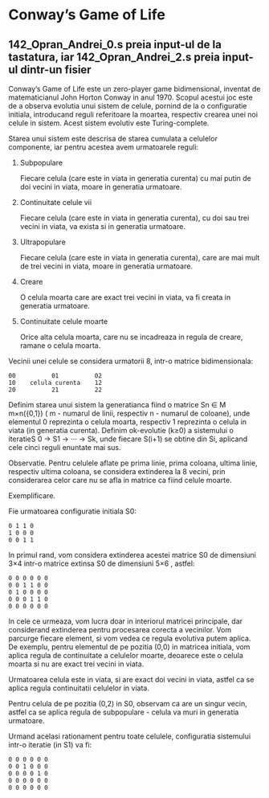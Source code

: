 # Conway’s Game of Life

## 142_Opran_Andrei_0.s preia input-ul de la tastatura, iar 142_Opran_Andrei_2.s preia input-ul dintr-un fisier




Conway’s Game of Life este un zero-player game bidimensional, inventat de matematicianul John
Horton Conway in anul 1970. Scopul acestui joc este de a observa evolutia unui sistem de celule,
pornind de la o configuratie initiala, introducand reguli referitoare la moartea, respectiv crearea unei
noi celule in sistem. Acest sistem evolutiv este Turing-complete.

Starea unui sistem este descrisa de starea cumulata a celulelor componente, iar pentru acestea
avem urmatoarele reguli:

1. Subpopulare
   
   Fiecare celula (care este in viata in generatia curenta) cu mai putin de doi vecini in viata, moare in generatia urmatoare.

2. Continuitate celule vii
   
   Fiecare celula (care este in viata in generatia curenta), cu doi sau trei vecini in viata, va exista si in generatia urmatoare.

3. Ultrapopulare
   
   Fiecare celula (care este in viata in generatia curenta), care are mai mult de trei vecini in viata, moare in generatia urmatoare.

4. Creare
   
   O celula moarta care are exact trei vecini in viata, va fi creata in generatia urmatoare.

5. Continuitate celule moarte
   
   Orice alta celula moarta, care nu se incadreaza in regula de creare, ramane o celula moarta.

Vecinii unei celule se considera urmatorii 8, intr-o matrice bidimensionala:

```
00          01          02
10    celula curenta    12
20          21          22
```

Definim starea unui sistem la generatianca fiind o matrice Sn ∈ M m×n({0,1}) ( m - numarul de linii, respectiv n - numarul de coloane), unde elementul 0 reprezinta o celula moarta, respectiv 1 reprezinta o celula in viata (in generatia curenta). Definim ok-evolutie (k≥0) a sistemului o iteratieS 0 → S1 → ··· → Sk, unde fiecare S(i+1) se obtine din Si, aplicand cele cinci reguli enuntate mai sus. 

Observatie.
Pentru celulele aflate pe prima linie, prima coloana, ultima linie, respectiv ultima coloana, se considera extinderea la 8 vecini, prin considerarea celor care nu se afla in matrice ca fiind celule moarte. 

Exemplificare.

   Fie urmatoarea configuratie initiala S0:

```
0 1 1 0
1 0 0 0
0 0 1 1
```

In primul rand, vom considera extinderea acestei matrice S0 de dimensiuni 3×4 intr-o matrice extinsa S0 de dimensiuni 5×6 , astfel:

```
0 0 0 0 0 0
0 0 1 1 0 0
0 1 0 0 0 0
0 0 0 1 1 0
0 0 0 0 0 0
```

In cele ce urmeaza, vom lucra doar in interiorul matricei principale, dar considerand extinderea pentru procesarea corecta a vecinilor. Vom parcurge fiecare element, si vom vedea ce regula evolutiva putem aplica. De exemplu, pentru elementul de pe pozitia (0,0) in matricea initiala, vom aplica regula de continuitate a celulelor moarte, deoarece este o celula moarta si nu are exact trei vecini in viata. 

Urmatoarea celula este in viata, si are exact doi vecini in viata, astfel ca se aplica regula continuitatii celulelor in viata. 

Pentru celula de pe pozitia (0,2) in S0, observam ca are un singur vecin, astfel ca se aplica regula de subpopulare - celula va muri in generatia urmatoare. 

Urmand acelasi rationament pentru toate celulele, configuratia sistemului intr-o iteratie (in S1) va fi:

```
0 0 0 0 0 0
0 0 1 0 0 0
0 0 0 0 1 0
0 0 0 0 0 0
0 0 0 0 0 0
```

